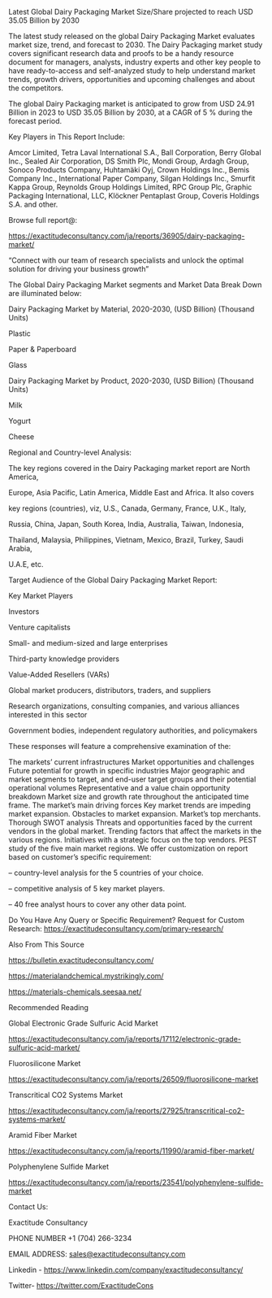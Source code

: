 Latest Global Dairy Packaging Market Size/Share projected to reach USD 35.05 Billion by 2030

The latest study released on the global Dairy Packaging Market evaluates market size, trend, and forecast to 2030. The Dairy Packaging market study covers significant research data and proofs to be a handy resource document for managers, analysts, industry experts and other key people to have ready-to-access and self-analyzed study to help understand market trends, growth drivers, opportunities and upcoming challenges and about the competitors.

The global Dairy Packaging market is anticipated to grow from USD 24.91 Billion in 2023 to USD 35.05 Billion by 2030, at a CAGR of 5 % during the forecast period.

Key Players in This Report Include:

Amcor Limited, Tetra Laval International S.A., Ball Corporation, Berry Global Inc., Sealed Air Corporation, DS Smith Plc, Mondi Group, Ardagh Group, Sonoco Products Company, Huhtamäki Oyj, Crown Holdings Inc., Bemis Company Inc., International Paper Company, Silgan Holdings Inc., Smurfit Kappa Group, Reynolds Group Holdings Limited, RPC Group Plc, Graphic Packaging International, LLC, Klöckner Pentaplast Group, Coveris Holdings S.A. and other.

Browse full report@:

https://exactitudeconsultancy.com/ja/reports/36905/dairy-packaging-market/

“Connect with our team of research specialists and unlock the optimal solution for driving your business growth”

The Global Dairy Packaging Market segments and Market Data Break Down are illuminated below:

Dairy Packaging Market by Material, 2020-2030, (USD Billion) (Thousand Units)

Plastic

Paper & Paperboard

Glass

Dairy Packaging Market by Product, 2020-2030, (USD Billion) (Thousand Units)

Milk

Yogurt

Cheese

Regional and Country-level Analysis:

The key regions covered in the Dairy Packaging market report are North America,

Europe, Asia Pacific, Latin America, Middle East and Africa. It also covers

key regions (countries), viz, U.S., Canada, Germany, France, U.K., Italy,

Russia, China, Japan, South Korea, India, Australia, Taiwan, Indonesia,

Thailand, Malaysia, Philippines, Vietnam, Mexico, Brazil, Turkey, Saudi Arabia,

U.A.E, etc.

Target Audience of the Global Dairy Packaging Market Report:

Key Market Players

Investors

Venture capitalists

Small- and medium-sized and large enterprises

Third-party knowledge providers

Value-Added Resellers (VARs)

Global market producers, distributors, traders, and suppliers

Research organizations, consulting companies, and various alliances interested in this sector

Government bodies, independent regulatory authorities, and policymakers

These responses will feature a comprehensive examination of the:

The markets’ current infrastructures
Market opportunities and challenges
Future potential for growth in specific industries
Major geographic and market segments to target, and end-user target groups and their potential operational volumes
Representative and a value chain opportunity breakdown
Market size and growth rate throughout the anticipated time frame.
The market’s main driving forces
Key market trends are impeding market expansion.
Obstacles to market expansion.
Market’s top merchants.
Thorough SWOT analysis
Threats and opportunities faced by the current vendors in the global market.
Trending factors that affect the markets in the various regions.
Initiatives with a strategic focus on the top vendors.
PEST study of the five main market regions.
We offer customization on report based on customer’s specific requirement:

– country-level analysis for the 5 countries of your choice.

– competitive analysis of 5 key market players.

– 40 free analyst hours to cover any other data point.

Do You Have Any Query or Specific Requirement? Request for Custom Research: https://exactitudeconsultancy.com/primary-research/

Also From This Source

https://bulletin.exactitudeconsultancy.com/

https://materialandchemical.mystrikingly.com/

https://materials-chemicals.seesaa.net/

Recommended Reading

Global Electronic Grade Sulfuric Acid Market

https://exactitudeconsultancy.com/ja/reports/17112/electronic-grade-sulfuric-acid-market/

Fluorosilicone Market

https://exactitudeconsultancy.com/ja/reports/26509/fluorosilicone-market

Transcritical CO2 Systems Market

https://exactitudeconsultancy.com/ja/reports/27925/transcritical-co2-systems-market/

Aramid Fiber Market

https://exactitudeconsultancy.com/ja/reports/11990/aramid-fiber-market/

Polyphenylene Sulfide Market

https://exactitudeconsultancy.com/ja/reports/23541/polyphenylene-sulfide-market

Contact Us:

Exactitude Consultancy

PHONE NUMBER +1 (704) 266-3234

EMAIL ADDRESS: sales@exactitudeconsultancy.com

Linkedin - https://www.linkedin.com/company/exactitudeconsultancy/

Twitter- https://twitter.com/ExactitudeCons

